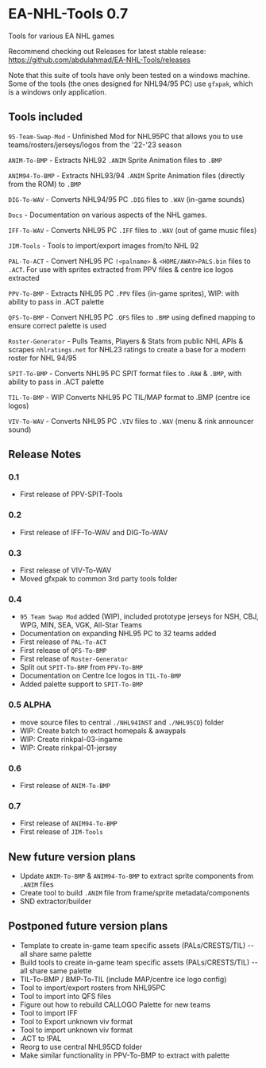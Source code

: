 # EA-NHL-Tools 0.7
Tools for various EA NHL games

Recommend checking out Releases for latest stable release: https://github.com/abdulahmad/EA-NHL-Tools/releases

Note that this suite of tools have only been tested on a windows machine. Some of the tools (the ones designed for NHL94/95 PC) use `gfxpak`, which is a windows only application.

## Tools included

`95-Team-Swap-Mod` - Unfinished Mod for NHL95PC that allows you to use teams/rosters/jerseys/logos from the '22-'23 season

`ANIM-To-BMP` - Extracts NHL92 `.ANIM` Sprite Animation files to `.BMP`

`ANIM94-To-BMP` - Extracts NHL93/94 `.ANIM` Sprite Animation files (directly from the ROM) to `.BMP`

`DIG-To-WAV` - Converts NHL94/95 PC `.DIG` files to `.WAV` (in-game sounds)

`Docs` - Documentation on various aspects of the NHL games.

`IFF-To-WAV` - Converts NHL95 PC `.IFF` files to `.WAV` (out of game music files)

`JIM-Tools` - Tools to import/export images from/to NHL 92

`PAL-To-ACT` - Convert NHL95 PC `!<palname>` & `<HOME/AWAY>PALS.bin` files to `.ACT`. For use with sprites extracted from PPV files & centre ice logos extracted

`PPV-To-BMP` - Extracts NHL95 PC `.PPV` files (in-game sprites), WIP: with ability to pass in .ACT palette

`QFS-To-BMP` - Convert NHL95 PC `.QFS` files to `.BMP` using defined mapping to ensure correct palette is used

`Roster-Generator` - Pulls Teams, Players & Stats from public NHL APIs & scrapes `nhlratings.net` for NHL23 ratings to create a base for a modern roster for NHL 94/95

`SPIT-To-BMP` - Converts NHL95 PC SPIT format files to `.RAW` & `.BMP`, with ability to pass in .ACT palette

`TIL-To-BMP` - WIP Converts NHL95 PC TIL/MAP format to .BMP (centre ice logos)

`VIV-To-WAV` - Converts NHL95 PC `.VIV` files to `.WAV` (menu & rink announcer sound)

## Release Notes

### 0.1
- First release of PPV-SPIT-Tools

### 0.2
- First release of IFF-To-WAV and DIG-To-WAV

### 0.3
- First release of VIV-To-WAV
- Moved gfxpak to common 3rd party tools folder

### 0.4
- `95 Team Swap Mod` added (WIP), included prototype jerseys for NSH, CBJ, WPG, MIN, SEA, VGK, All-Star Teams
- Documentation on expanding NHL95 PC to 32 teams added
- First release of `PAL-To-ACT`
- First release of `QFS-To-BMP`
- First release of `Roster-Generator`
- Split out `SPIT-To-BMP` from `PPV-To-BMP`
- Documentation on Centre Ice logos in `TIL-To-BMP`
- Added palette support to `SPIT-To-BMP`

### 0.5 ALPHA
- move source files to central `./NHL94INST` and `./NHL95CD`) folder
- WIP: Create batch to extract homepals & awaypals
- WIP: Create rinkpal-03-ingame
- WIP: Create rinkpal-01-jersey

### 0.6
- First release of `ANIM-To-BMP`

### 0.7
- First release of `ANIM94-To-BMP`
- First release of `JIM-Tools`

## New future version plans
- Update `ANIM-To-BMP` & `ANIM94-To-BMP` to extract sprite components from `.ANIM` files
- Create tool to build `.ANIM` file from frame/sprite metadata/components
- SND extractor/builder

## Postponed future version plans
- Template to create in-game team specific assets (PALs/CRESTS/TIL) -- all share same palette
- Build tools to create in-game team specific assets (PALs/CRESTS/TIL) -- all share same palette
- TIL-To-BMP / BMP-To-TIL (include MAP/centre ice logo config)
- Tool to import/export rosters from NHL95PC
- Tool to import into QFS files
- Figure out how to rebuild CALLOGO Palette for new teams
- Tool to import IFF
- Tool to Export unknown viv format
- Tool to import unknown viv format
- .ACT to !PAL
- Reorg to use central NHL95CD folder
- Make similar functionality in PPV-To-BMP to extract with palette